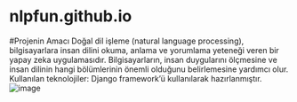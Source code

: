 # nlpfun.github.io
#Projenin Amacı
Doğal dil işleme (natural language processing), bilgisayarlara insan dilini okuma, anlama ve yorumlama yeteneği veren bir yapay zeka uygulamasıdır. Bilgisayarların, insan duygularını ölçmesine ve insan dilinin hangi bölümlerinin önemli olduğunu belirlemesine yardımcı olur.
Kullanılan teknolojiler:
	Django framework’ü kullanılarak hazırlanmıştır.
![image](https://user-images.githubusercontent.com/86683701/188510880-45232d30-e971-4069-91f7-a0ccf704d2a7.png)
